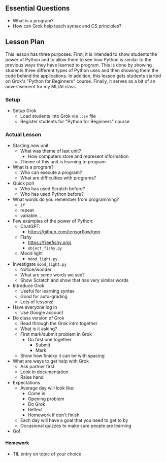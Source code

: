 ## Essential Questions

- What is a program?
- How can Grok help teach syntax and CS principles?

## Lesson Plan

This lesson has three purposes. First, it is intended to show students the power
of Python and to allow them to see how Python is similar to the previous ways
they have learned to program. This is done by showing students three different
types of Python uses and then showing them the code behind the applications.
In addition, this lesson gets students started on Grok's "Python for Beginners"
course. Finally, it serves as a bit of an advertisement for my ML/AI class.

### Setup

- Setup Grok
    - Load students into Grok via `.csv` file
    - Register students for "Python for Beginners" course

### Actual Lesson

- Starting new unit
    - What was theme of last unit?
        - How computers store and represent information
    - Theme of this unit is learning to program
- What is a program?
    - Who can execute a program?
    - What are difficulties with programs?
- Quick poll
    - Who has used Scratch before?
    - Who has used Python before?
- What words do you remember from programming?
    - `if`
    - repeat
    - variable...
- Few examples of the power of Python:
    - ChatGPT:
        - https://github.com/tensorflow/gnn
    - Fishy
        - https://freefishy.org/
        - `object_fishy.py`
    - Mood light
        - `mood_light.py`
- Investigate `mood_light.py`
    - Notice/wonder
    - What are some words we see?
    - Show Scratch and show that has very similar words
- Introduce Grok
    - Useful for learning syntax
    - Good for auto-grading
    - Lots of lessons!
- Have everyone log in
    - Use Google account
- Do class version of Grok
    - Read through the Grok intro together
    - What is it asking?
    - First mark/submit problem in Grok
        - Do first one together
            - Submit
            - Mark
    - Show how finicky it can be with spacing
- What are ways to get help with Grok
    - Ask partner first
    - Look in documentation
    - Raise hand
- Expectations
    - Average day will look like:
        - Come in
        - Opening problem
        - Do Grok
        - Reflect
        - Homework if don't finish
    - Each day will have a goal that you need to get to by
    - Occasional quizzes to make sure people are learning
- Go!

#### Homework

- TIL entry on topic of your choice
